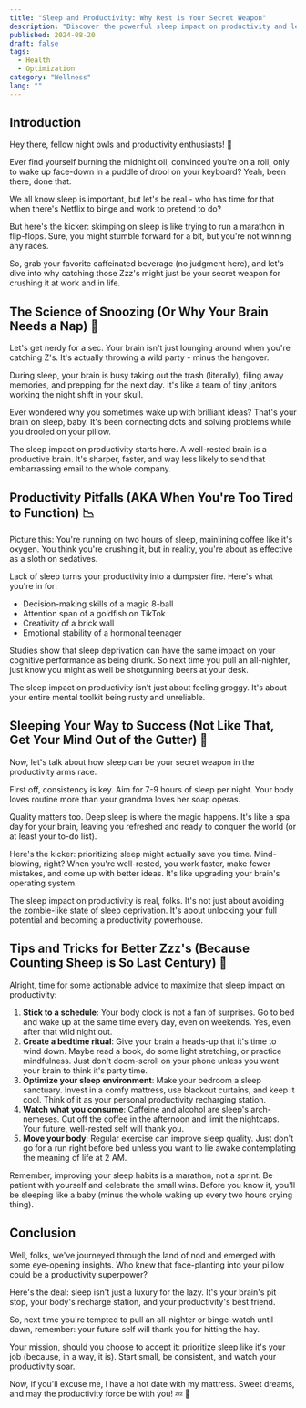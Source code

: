 ```yaml
---
title: "Sleep and Productivity: Why Rest is Your Secret Weapon"
description: "Discover the powerful sleep impact on productivity and learn how to boost your performance with better rest. Unlock your potential with our science-backed tips!"
published: 2024-08-20
draft: false
tags:
  - Health
  - Optimization
category: "Wellness"
lang: ""
---
```


<!-- ![Hero Image](./heroImage.jpg) -->

## Introduction

Hey there, fellow night owls and productivity enthusiasts! 👋

Ever find yourself burning the midnight oil, convinced you're on a roll, only to wake up face-down in a puddle of drool on your keyboard? Yeah, been there, done that.

We all know sleep is important, but let's be real - who has time for that when there's Netflix to binge and work to pretend to do?


But here's the kicker: skimping on sleep is like trying to run a marathon in flip-flops. Sure, you might stumble forward for a bit, but you're not winning any races.

So, grab your favorite caffeinated beverage (no judgment here), and let's dive into why catching those Zzz's might just be your secret weapon for crushing it at work and in life.

## The Science of Snoozing (Or Why Your Brain Needs a Nap) 🧠

Let's get nerdy for a sec. Your brain isn't just lounging around when you're catching Z's. It's actually throwing a wild party - minus the hangover.

During sleep, your brain is busy taking out the trash (literally), filing away memories, and prepping for the next day. It's like a team of tiny janitors working the night shift in your skull.

Ever wondered why you sometimes wake up with brilliant ideas? That's your brain on sleep, baby. It's been connecting dots and solving problems while you drooled on your pillow.

The sleep impact on productivity starts here. A well-rested brain is a productive brain. It's sharper, faster, and way less likely to send that embarrassing email to the whole company.

## Productivity Pitfalls (AKA When You're Too Tired to Function) 📉

Picture this: You're running on two hours of sleep, mainlining coffee like it's oxygen. You think you're crushing it, but in reality, you're about as effective as a sloth on sedatives.

Lack of sleep turns your productivity into a dumpster fire. Here's what you're in for:

- Decision-making skills of a magic 8-ball
- Attention span of a goldfish on TikTok
- Creativity of a brick wall
- Emotional stability of a hormonal teenager

Studies show that sleep deprivation can have the same impact on your cognitive performance as being drunk. So next time you pull an all-nighter, just know you might as well be shotgunning beers at your desk.

The sleep impact on productivity isn't just about feeling groggy. It's about your entire mental toolkit being rusty and unreliable.

## Sleeping Your Way to Success (Not Like That, Get Your Mind Out of the Gutter) 💼

Now, let's talk about how sleep can be your secret weapon in the productivity arms race.

First off, consistency is key. Aim for 7-9 hours of sleep per night. Your body loves routine more than your grandma loves her soap operas.

Quality matters too. Deep sleep is where the magic happens. It's like a spa day for your brain, leaving you refreshed and ready to conquer the world (or at least your to-do list).

Here's the kicker: prioritizing sleep might actually save you time. Mind-blowing, right? When you're well-rested, you work faster, make fewer mistakes, and come up with better ideas. It's like upgrading your brain's operating system.

The sleep impact on productivity is real, folks. It's not just about avoiding the zombie-like state of sleep deprivation. It's about unlocking your full potential and becoming a productivity powerhouse.

## Tips and Tricks for Better Zzz's (Because Counting Sheep is So Last Century) 🐑

Alright, time for some actionable advice to maximize that sleep impact on productivity:

1. **Stick to a schedule**: Your body clock is not a fan of surprises. Go to bed and wake up at the same time every day, even on weekends. Yes, even after that wild night out.
2. **Create a bedtime ritual**: Give your brain a heads-up that it's time to wind down. Maybe read a book, do some light stretching, or practice mindfulness. Just don't doom-scroll on your phone unless you want your brain to think it's party time.
3. **Optimize your sleep environment**: Make your bedroom a sleep sanctuary. Invest in a comfy mattress, use blackout curtains, and keep it cool. Think of it as your personal productivity recharging station.
4. **Watch what you consume**: Caffeine and alcohol are sleep's arch-nemeses. Cut off the coffee in the afternoon and limit the nightcaps. Your future, well-rested self will thank you.
5. **Move your body**: Regular exercise can improve sleep quality. Just don't go for a run right before bed unless you want to lie awake contemplating the meaning of life at 2 AM.

Remember, improving your sleep habits is a marathon, not a sprint. Be patient with yourself and celebrate the small wins. Before you know it, you'll be sleeping like a baby (minus the whole waking up every two hours crying thing).

## Conclusion

Well, folks, we've journeyed through the land of nod and emerged with some eye-opening insights. Who knew that face-planting into your pillow could be a productivity superpower?

Here's the deal: sleep isn't just a luxury for the lazy. It's your brain's pit stop, your body's recharge station, and your productivity's best friend.

So, next time you're tempted to pull an all-nighter or binge-watch until dawn, remember: your future self will thank you for hitting the hay.

Your mission, should you choose to accept it: prioritize sleep like it's your job (because, in a way, it is). Start small, be consistent, and watch your productivity soar.

Now, if you'll excuse me, I have a hot date with my mattress. Sweet dreams, and may the productivity force be with you! 💤 🚀
